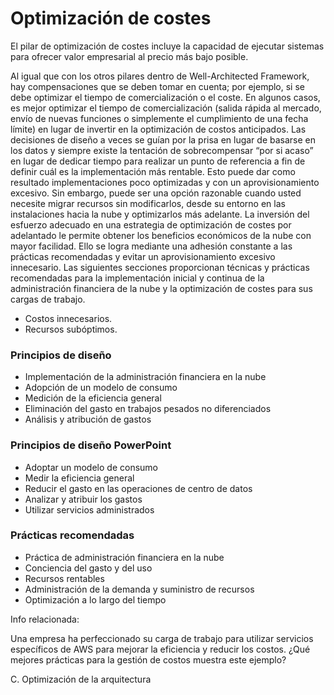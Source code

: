 # Optimización de costes

El pilar de optimización de costes incluye la capacidad de ejecutar sistemas para ofrecer valor empresarial al precio más bajo posible.

Al igual que con los otros pilares dentro de Well-Architected Framework, hay compensaciones que se deben tomar en cuenta; por ejemplo, si se debe optimizar el tiempo de comercialización o el coste. En algunos casos, es mejor optimizar el tiempo de comercialización (salida rápida al mercado, envío de nuevas funciones o simplemente el cumplimiento de una fecha límite) en lugar de invertir en la optimización de costos anticipados. Las decisiones de diseño a veces se guían por la prisa en lugar de basarse en los datos y siempre existe la tentación de sobrecompensar “por si acaso” en lugar de dedicar tiempo para realizar un punto de referencia a fin de definir cuál es la implementación más rentable. Esto puede dar como resultado implementaciones poco optimizadas y con un aprovisionamiento excesivo. Sin embargo, puede ser una opción razonable cuando usted necesite migrar recursos sin modificarlos, desde su entorno en las instalaciones hacia la nube y optimizarlos más adelante. La inversión del esfuerzo adecuado en una estrategia de optimización de costes por adelantado le permite obtener los beneficios económicos de la nube con mayor facilidad. Ello se logra mediante una adhesión constante a las prácticas recomendadas y evitar un aprovisionamiento excesivo innecesario. Las siguientes secciones proporcionan técnicas y prácticas recomendadas para la implementación inicial y continua de la administración financiera de la nube y la optimización de costes para sus cargas de trabajo.

- Costos innecesarios.
- Recursos subóptimos.

### Principios de diseño

- Implementación de la administración financiera en la nube
- Adopción de un modelo de consumo
- Medición de la eficiencia general
- Eliminación del gasto en trabajos pesados no diferenciados
- Análisis y atribución de gastos

### Principios de diseño PowerPoint

- Adoptar un modelo de consumo
- Medir la eficiencia general
- Reducir el gasto en las operaciones de centro de datos
- Analizar y atribuir los gastos
- Utilizar servicios administrados

### Prácticas recomendadas

- Práctica de administración financiera en la nube
- Conciencia del gasto y del uso
- Recursos rentables
- Administración de la demanda y suministro de recursos
- Optimización a lo largo del tiempo

Info relacionada:

Una empresa ha perfeccionado su carga de trabajo para utilizar servicios específicos de AWS para mejorar la eficiencia y reducir los costos.
¿Qué mejores prácticas para la gestión de costos muestra este ejemplo?

C. Optimización de la arquitectura